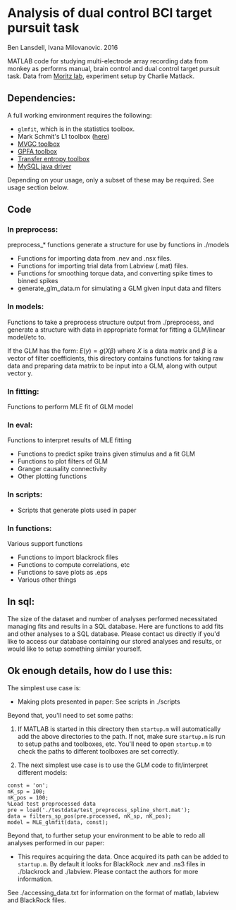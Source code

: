 # Analysis of dual control BCI target pursuit task

Ben Lansdell, Ivana Milovanovic. 2016

MATLAB code for studying multi-electrode array recording data from monkey as performs manual, brain control and dual control target pursuit task. Data from [Moritz lab](http://depts.washington.edu/moritlab/), experiment setup by Charlie Matlack. 

## Dependencies:

A full working environment requires the following:

* `glmfit`, which is in the statistics toolbox.
* Mark Schmit's L1 toolbox ([here](http://www.cs.ubc.ca/~schmidtm/Software/thesis.html))
* [MVGC toolbox](http://users.sussex.ac.uk/~lionelb/MVGC/) 
* [GPFA toolbox](https://users.ece.cmu.edu/~byronyu/software.shtml)
* [Transfer entropy toolbox](https://code.google.com/archive/p/transfer-entropy-toolbox/) 
* [MySQL java driver](http://dev.mysql.com/downloads/connector/j/)

Depending on your usage, only a subset of these may be required. See usage section below.

## Code

### In preprocess:

preprocess\_\* functions generate a structure for use by functions in ./models

* Functions for importing data from .nev and .nsx files. 
* Functions for importing trial data from Labview (.mat) files. 
* Functions for smoothing torque data, and converting spike times to binned spikes
* generate_glm_data.m for simulating a GLM given input data and filters

### In models:

Functions to take a preprocess structure output from ./preprocess, and generate a structure with data in appropriate format for fitting a GLM/linear model/etc to.

If the GLM has the form: $E(y) = g(X\beta)$ where $X$ is a data matrix and $\beta$ is a vector of filter coefficients, this directory contains functions for taking raw data and preparing data matrix to be input into a GLM, along with output vector y.

### In fitting: 

Functions to perform MLE fit of GLM model

### In eval:

Functions to interpret results of MLE fitting

* Functions to predict spike trains given stimulus and a fit GLM
* Functions to plot filters of GLM
* Granger causality connectivity
* Other plotting functions

### In scripts:
* Scripts that generate plots used in paper

### In functions:

Various support functions

* Functions to import blackrock files
* Functions to compute correlations, etc
* Functions to save plots as .eps
* Various other things

## In sql:

The size of the dataset and number of analyses performed necessitated managing fits and results in a SQL database. Here are functions to add fits and other analyses to a SQL database. Please contact us directly if you'd like to access our database containing our stored analyses and results, or would like to setup something similar yourself. 

## Ok enough details, how do I use this:

The simplest use case is:

* Making plots presented in paper:
  See scripts in ./scripts

Beyond that, you'll need to set some paths:

1. If MATLAB is started in this directory then `startup.m` will automatically add the above directories to the path. If not, make sure `startup.m` is run to setup paths and toolboxes, etc. You'll need to open `startup.m` to check the paths to different toolboxes are set correctly.

2. The next simplest use case is to use the GLM code to fit/interpret different models:
```
const = 'on';
nK_sp = 100; 
nK_pos = 100;
%Load test preprocessed data
pre = load('./testdata/test_preprocess_spline_short.mat');
data = filters_sp_pos(pre.processed, nK_sp, nK_pos);
model = MLE_glmfit(data, const);
```

Beyond that, to further setup your environment to be able to redo all analyses performed in our paper:

* This requires acquiring the data. Once acquired its path can be added to `startup.m`. By default it looks for BlackRock .nev and .ns3 files in ./blackrock and ./labview. Please contact the authors for more information.

See ./accessing_data.txt for information on the format of matlab, labview and BlackRock files.
